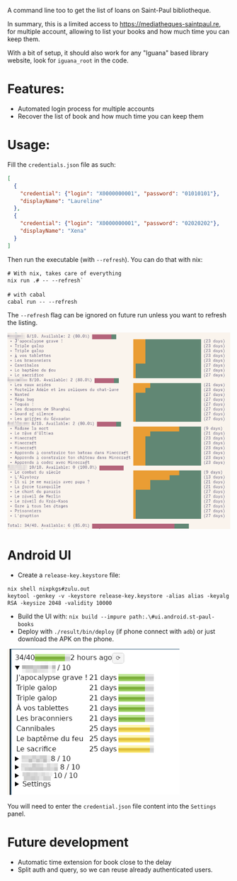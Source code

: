 A command line too to get the list of loans on Saint-Paul bibliotheque.

In summary, this is a limited access to https://mediatheques-saintpaul.re, for
multiple account, allowing to list your books and how much time you can keep
them.

With a bit of setup, it should also work for any "Iguana" based library website, look for `iguana_root` in the code.

# Features:

- Automated login process for multiple accounts
- Recover the list of book and how much time you can keep them

# Usage:

Fill the `credentials.json` file as such:

```json
[
  {
    "credential": {"login": "X0000000001", "password": "01010101"},
    "displayName": "Laureline"
  },
  {
    "credential": {"login": "X0000000001", "password": "02020202"},
    "displayName": "Xena"
  }
]
```

Then run the executable (with `--refresh`). You can do that with nix:

```
# With nix, takes care of everything
nix run .# -- --refresh`

# with cabal
cabal run -- --refresh
```

The `--refresh` flag can be ignored on future run unless you want to refresh the listing.

![](assets/example.png)

# Android UI

- Create a `release-key.keystore` file:

```
nix shell nixpkgs#zulu.out
keytool -genkey -v -keystore release-key.keystore -alias alias -keyalg RSA -keysize 2048 -validity 10000
```

- Build the UI with: `nix build --impure path:.\#ui.android.st-paul-books`
- Deploy with `./result/bin/deploy` (if phone connect with `adb`) or just download the APK on the phone.


![](assets/android-ui.png)

You will need to enter the `credential.json` file content into the `Settings` panel.

# Future development

- Automatic time extension for book close to the delay
- Split auth and query, so we can reuse already authenticated users.
